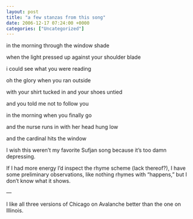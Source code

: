 ```yaml
---
layout: post
title: "a few stanzas from this song"
date: 2006-12-17 07:24:00 +0000
categories: ["Uncategorized"]
---
```


in the morning through the window shade

when the light pressed up against your shoulder blade

i could see what you were reading

oh the glory when you ran outside

with your shirt tucked in and your shoes untied

and you told me not to follow you

in the morning when you finally go

and the nurse runs in with her head hung low

and the cardinal hits the window

I wish this weren’t my favorite Sufjan song because it’s too damn depressing.

If I had more energy I’d inspect the rhyme scheme (lack thereof?), I have some preliminary observations, like nothing rhymes with “happens,” but I don’t know what it shows.

—

I like all three versions of Chicago on Avalanche better than the one on Illinois.